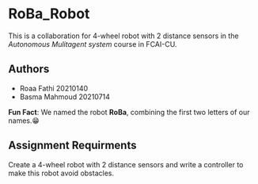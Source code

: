 # RoBa_Robot
This is a collaboration for 4-wheel robot with 2 distance sensors in the *Autonomous Mulitagent system* course in FCAI-CU.


## Authors
- Roaa Fathi                      20210140
- Basma Mahmoud                   20210714
  
 **Fun Fact**: We named the robot **RoBa**, combining the first two letters of our names.😁

## Assignment Requirments
Create a 4-wheel robot with 2 distance sensors and write a controller to make this robot avoid obstacles.


